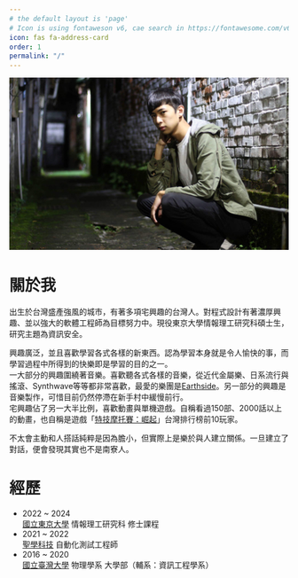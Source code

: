 ```yaml
---
# the default layout is 'page'
# Icon is using fontaweson v6, cae search in https://fontawesome.com/v6/search
icon: fas fa-address-card
order: 1
permalink: "/"
---
```



![image](/assets/img/樂器行結束.jpeg)

# 關於我
出生於台灣盛產強風的城市，有著多項宅興趣的台灣人。對程式設計有著濃厚興趣、並以強大的軟體工程師為目標努力中。現役東京大學情報理工研究科碩士生，研究主題為資訊安全。

興趣廣泛，並且喜歡學習各式各樣的新東西。認為學習本身就是令人愉快的事，而學習過程中所得到的快樂即是學習的目的之一。  
一大部分的興趣圍繞著音樂。喜歡聽各式各樣的音樂，從近代金屬樂、日系流行與搖滾、Synthwave等等都非常喜歡，最愛的樂團是[Earthside](https://listen.earthsideband.com/adis)。另一部分的興趣是音樂製作，可惜目前仍然停滯在新手村中緩慢前行。  
宅興趣佔了另一大半比例，喜歡動畫與單機遊戲。自稱看過150部、2000話以上的動畫，也自稱是遊戲「[特技摩托賽：崛起](https://store.steampowered.com/app/641080/Trials_Rising/)」台灣排行榜前10玩家。

不太會主動和人搭話純粹是因為膽小，但實際上是樂於與人建立關係。一旦建立了對話，便會發現其實也不是南寮人。

# 經歷

<div id="experience" class="pl-xl-3" bis_skin_checked="1">
    <ul class="list-unstyled">
        <!-- <li class="flex">
            <div class="flex-time">
                <span class="date day">2024 ~ </span>
            </div>
            <div class="flex-text">
                <a href="https://www.qnap.com/zh-tw/">QNAP 威聯通科技</a>
                <span> 軟體工程師</span>
            </div>
        </li> -->
        <li class="flex">
            <div class="flex-time">
                <span class="date day">2022 ~ 2024</span>
            </div>
            <div class="flex-text">
                <a href="https://www.u-tokyo.ac.jp">國立東京大學</a>
                <span> 情報理工研究科 修士課程</span>
            </div>
        </li>
        <li class="flex">
            <div class="flex-time">
                <span class="date day">2021 ~ 2022</span>
            </div>
            <div class="flex-text">
                <a href="https://www.gofreight.com/">聖學科技</a>
                <span> 自動化測試工程師</span>
            </div>
        </li>
        <li class="flex">
            <div class="flex-time">
                <span class="date day">2016 ~ 2020</span>
            </div>
            <div class="flex-text">
                <a href="https://www.ntu.edu.tw/">國立臺灣大學</a>
                <span> 物理學系 大學部（輔系：資訊工程學系）</span>
            </div>
        </li>
    </ul>
</div>

<!-- # Projects -->

<!-- # CV -->
